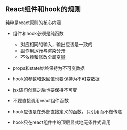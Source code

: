 ## React组件和hook的规则

纯粹是react原则的核心内涵

- 组件和hook必须是纯函数

  - 对应相同的输入，输出应该是一致的
  - 副作用运行与渲染分开
  - 不依赖和修改全局变量

- props和state始终保持为不可变数据

- hook的参数和返回值也要保持为不可变数据

- jsx语句创建之后也要保持不可变

- 不要直接调用react组件函数

- hook应该是在外部直接定义的函数，只引用而不做传递

- hook只在react组件中的顶层显式地无条件式调用
